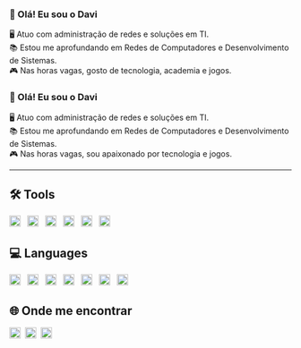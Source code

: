 ### 👋 Olá! Eu sou o Davi

🖥️ Atuo com administração de redes e soluções em TI.  
📚 Estou me aprofundando em Redes de Computadores e Desenvolvimento de Sistemas.  
🎮 Nas horas vagas, gosto de tecnologia, academia e jogos.

  ### 👋 Olá! Eu sou o Davi

🖥️ Atuo com administração de redes e soluções em TI.  
📚 Estou me aprofundando em Redes de Computadores e Desenvolvimento de Sistemas.  
🎮 Nas horas vagas, sou apaixonado por tecnologia e jogos.

---

## 🛠️ Tools

<img src="https://cdn.jsdelivr.net/gh/devicons/devicon/icons/azure/azure-original.svg" width="20" style="display:inline-block; margin-right:8px;"/>
<img src="https://cdn.jsdelivr.net/gh/devicons/devicon/icons/windows8/windows8-original.svg" width="20" style="display:inline-block; margin-right:8px;"/>
<img src="https://cdn.jsdelivr.net/gh/devicons/devicon/icons/linux/linux-original.svg" width="20" style="display:inline-block; margin-right:8px;"/>
<img src="https://cdn.jsdelivr.net/gh/devicons/devicon/icons/android/android-original.svg" width="20" style="display:inline-block; margin-right:8px;"/>
<img src="https://cdn.jsdelivr.net/gh/devicons/devicon/icons/debian/debian-original.svg" width="20" style="display:inline-block; margin-right:8px;"/>
<img src="https://cdn.jsdelivr.net/gh/devicons/devicon/icons/vscode/vscode-original.svg" width="20" style="display:inline-block; margin-right:8px;"/>

## 💻 Languages

<img src="https://cdn.jsdelivr.net/gh/devicons/devicon/icons/javascript/javascript-original.svg" width="20" style="display:inline-block; margin-right:8px;"/>
<img src="https://cdn.jsdelivr.net/gh/devicons/devicon/icons/python/python-original.svg" width="20" style="display:inline-block; margin-right:8px;"/>
<img src="https://cdn.jsdelivr.net/gh/devicons/devicon/icons/css3/css3-original.svg" width="20" style="display:inline-block; margin-right:8px;"/>
<img src="https://cdn.jsdelivr.net/gh/devicons/devicon/icons/c/c-original.svg" width="20" style="display:inline-block; margin-right:8px;"/>
<img src="https://cdn.jsdelivr.net/gh/devicons/devicon/icons/html5/html5-original.svg" width="20" style="display:inline-block; margin-right:8px;"/>
<img src="https://cdn.jsdelivr.net/gh/devicons/devicon/icons/java/java-original.svg" width="20" style="display:inline-block; margin-right:8px;"/>
<img src="https://cdn.jsdelivr.net/gh/devicons/devicon/icons/mysql/mysql-original.svg" width="20" style="display:inline-block; margin-right:8px;"/>

## 🌐 Onde me encontrar

<a href="https://www.instagram.com/seuusuario" target="_blank" rel="noopener noreferrer"><img src="https://cdn.jsdelivr.net/gh/devicons/devicon/icons/instagram/instagram-original.svg" width="20" style="display:inline-block; margin-right:8px;"/></a><a href="https://www.linkedin.com/in/seuusuario" target="_blank" rel="noopener noreferrer"><img src="https://cdn.jsdelivr.net/gh/devicons/devicon/icons/linkedin/linkedin-original.svg" width="20" style="display:inline-block; margin-right:8px;"/></a><a href="https://discord.com/users/seuusuario" target="_blank" rel="noopener noreferrer"><img src="https://cdn.jsdelivr.net/gh/devicons/devicon/icons/discordjs/discordjs-original.svg" width="20" style="display:inline-block; margin-right:8px;"/></a>
